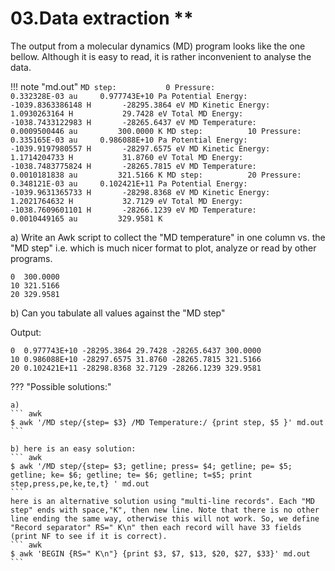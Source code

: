 # 03.Data extraction **

The output from a molecular dynamics (MD) program looks like the one bellow. Although it is easy to read, it is rather inconvenient to analyse the data. 

!!! note "md.out"
    ```
    MD step:           0
    Pressure:                           0.332328E-03 au     0.977743E+10 Pa
    Potential Energy:               -1039.8363386148 H       -28295.3864 eV
    MD Kinetic Energy:                  1.0930263164 H           29.7428 eV
    Total MD Energy:                -1038.7433122983 H       -28265.6437 eV
    MD Temperature:                     0.0009500446 au         300.0000 K
    MD step:          10
    Pressure:                           0.335165E-03 au     0.986088E+10 Pa
    Potential Energy:               -1039.9197980557 H       -28297.6575 eV
    MD Kinetic Energy:                  1.1714204733 H           31.8760 eV
    Total MD Energy:                -1038.7483775824 H       -28265.7815 eV
    MD Temperature:                     0.0010181838 au         321.5166 K
    MD step:          20
    Pressure:                           0.348121E-03 au     0.102421E+11 Pa
    Potential Energy:               -1039.9631365733 H       -28298.8368 eV
    MD Kinetic Energy:                  1.2021764632 H           32.7129 eV
    Total MD Energy:                -1038.7609601101 H       -28266.1239 eV
    MD Temperature:                     0.0010449165 au         329.9581 K
    ```

a) Write an Awk script to collect the "MD temperature" in one column vs. the "MD step" i.e. which is much nicer format to plot, analyze or read by other programs.

```
0  300.0000
10 321.5166
20 329.9581
```

b) Can you tabulate all values against the "MD step"


Output:
```
0  0.977743E+10 -28295.3864 29.7428 -28265.6437 300.0000
10 0.986088E+10 -28297.6575 31.8760 -28265.7815 321.5166
20 0.102421E+11 -28298.8368 32.7129 -28266.1239 329.9581
```

??? "Possible solutions:"

    a) 
    ``` awk 
    $ awk '/MD step/{step= $3} /MD Temperature:/ {print step, $5 }' md.out
    ```
    
    b) here is an easy solution:
    ``` awk 
    $ awk '/MD step/{step= $3; getline; press= $4; getline; pe= $5; getline; ke= $6; getline; te= $6; getline; t=$5; print step,press,pe,ke,te,t} ' md.out
    ```
    here is an alternative solution using "multi-line records". Each "MD step" ends with space,"K", then new line. Note that there is no other line ending the same way, otherwise this will not work. So, we define "Record separator" RS=" K\n" then each record will have 33 fields (print NF to see if it is correct).
    ``` awk
    $ awk 'BEGIN {RS=" K\n"} {print $3, $7, $13, $20, $27, $33}' md.out
    ```
